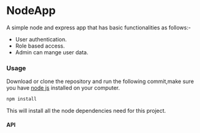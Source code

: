 # NodeApp
A simple node and express app that has basic functionalities as follows:-

* User authentication.
* Role based access.
* Admin can mange user data.


### Usage
Download or clone the repository and run the following commit,make sure you have [node js](https://nodejs.org/en/) installed on your computer.
```javascript
npm install
```
This will install all the node dependencies need for this project.

#### API
